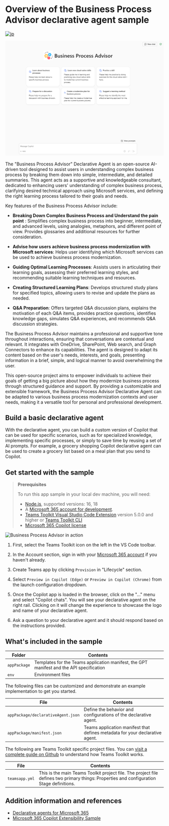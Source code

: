 # Overview of the Business Process Advisor declarative agent sample

[![jp](https://img.shields.io/badge/lang-ja-green.svg)](README-JP.md)

![Business Process Advisor Start Screen](assets/BusinessProcessAdvisor1.png)

The "Business Process Advisor" Declarative Agent is an open-source AI-driven tool designed to assist users in understanding complex business process by breaking them down into simple, intermediate, and detailed summaries. This agent acts as a supportive and knowledgeable consultant, dedicated to enhancing users' understanding of complex business process, clarifying desired technical approach using Microsoft services, and defining the right learning process tailored to their goals and needs.

Key features of the Business Process Advisor include:

- **Breaking Down Complex Business Process and Understand the pain point** : Simplifies complex business process into beginner, intermediate, and advanced levels, using analogies, metaphors, and different point of view. Provides glossaries and additional resources for further consideration.

- **Advise how users achieve business process modernization with Microsoft services**: Helps user identifying which Microsoft services can be used to achieve business process modernization.

- **Guiding Optimal Learning Processes**: Assists users in articulating their learning goals, assessing their preferred learning styles, and recommending suitable learning techniques and resources.

- **Creating Structured Learning Plans**: Develops structured study plans for specified topics, allowing users to revise and update the plans as needed.

- **Q&A Preparation**: Offers targeted Q&A discussion plans, explains the motivation of each Q&A items, provides practice questions, identifies knowledge gaps, simulates Q&A experiences, and recommends Q&A discussion strategies.

The Business Process Advisor maintains a professional and supportive tone throughout interactions, ensuring that conversations are contextual and relevant. It integrates with OneDrive, SharePoint, Web search, and Graph Connectors to enhance its capabilities. The agent is designed to adapt its content based on the user's needs, interests, and goals, presenting information in a brief, simple, and logical manner to avoid overwhelming the user.

This open-source project aims to empower individuals to achieve their goals of getting a big picture about how they modernize business process through structured guidance and support. By providing a customizable and extensible framework, the Business Process Advisor Declarative Agent can be adapted to various business process modernization contexts and user needs, making it a versatile tool for personal and professional development.

## Build a basic declarative agent

With the declarative agent, you can build a custom version of Copilot that can be used for specific scenarios, such as for specialized knowledge, implementing specific processes, or simply to save time by reusing a set of AI prompts. For example, a grocery shopping Copilot declarative agent can be used to create a grocery list based on a meal plan that you send to Copilot.

## Get started with the sample

> **Prerequisites**
>
> To run this app sample in your local dev machine, you will need:
>
> - [Node.js](https://nodejs.org/), supported versions: 16, 18
> - A [Microsoft 365 account for development](https://docs.microsoft.com/microsoftteams/platform/toolkit/accounts).
> - [Teams Toolkit Visual Studio Code Extension](https://aka.ms/teams-toolkit) version 5.0.0 and higher or [Teams Toolkit CLI](https://aka.ms/teamsfx-toolkit-cli)
> - [Microsoft 365 Copilot license](https://learn.microsoft.com/microsoft-365-copilot/extensibility/prerequisites#prerequisites)

![Business Process Advisor in action](assets/BusinessProcessAdvisor2.gif)

1. First, select the Teams Toolkit icon on the left in the VS Code toolbar.

2. In the Account section, sign in with your [Microsoft 365 account](https://docs.microsoft.com/microsoftteams/platform/toolkit/accounts) if you haven't already.

3. Create Teams app by clicking `Provision` in "Lifecycle" section.

4. Select `Preview in Copilot (Edge)` or `Preview in Copilot (Chrome)` from the launch configuration dropdown.

5. Once the Copilot app is loaded in the browser, click on the "…" menu and select "Copilot chats". You will see your declarative agent on the right rail. Clicking on it will change the experience to showcase the logo and name of your declarative agent.

6. Ask a question to your declarative agent and it should respond based on the instructions provided.

## What's included in the sample

| Folder       | Contents                                                                                 |
| ------------ | ---------------------------------------------------------------------------------------- |
| `appPackage` | Templates for the Teams application manifest, the GPT manifest and the API specification |
| `env`        | Environment files                                                                        |

The following files can be customized and demonstrate an example implementation to get you started.

| File                                 | Contents                                                                       |
| ------------------------------------ | ------------------------------------------------------------------------------ |
| `appPackage/declarativeAgent.json` | Define the behavior and configurations of the declarative agent.            |
| `appPackage/manifest.json`           | Teams application manifest that defines metadata for your declarative agent. |

The following are Teams Toolkit specific project files. You can [visit a complete guide on Github](https://github.com/OfficeDev/TeamsFx/wiki/Teams-Toolkit-Visual-Studio-Code-v5-Guide#overview) to understand how Teams Toolkit works.

| File           | Contents                                                                                                                                  |
| -------------- | ----------------------------------------------------------------------------------------------------------------------------------------- |
| `teamsapp.yml` | This is the main Teams Toolkit project file. The project file defines two primary things: Properties and configuration Stage definitions. |

## Addition information and references

- [Declarative agents for Microsoft 365](https://aka.ms/teams-toolkit-declarative-agent)
- [Microsoft 365 Copilot Extensibility Sample](https://learn.microsoft.com/en-us/microsoft-365-copilot/extensibility/samples)